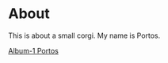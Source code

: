 # About

This is about a small corgi.
My name is Portos.

[Album-1 Portos](https://www.flickr.com/photos/30488806@N06/albums/72157714072564497)